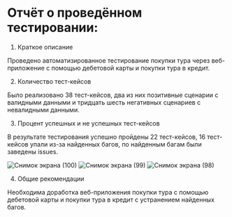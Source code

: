 # Отчёт о проведённом тестировании:

1.	Краткое описание

Проведено автоматизированное тестирование покупки тура через веб-приложение с помощью дебетовой карты и покупки тура в кредит.

2. Количество тест-кейсов

Было реализовано 38 тест-кейсов, два из них позитивные сценарии с валидными данными и тридцать шесть негативных сценариев с невалидными данными.

3. Процент успешных и не успешных тест-кейсов

В результате тестирования успешно пройдены 22 тест-кейсов, 16 тест-кейсов упали из-за найденных багов, по найденным багам были заведены issues.

![Снимок экрана (100)](https://github.com/Bobcrosby95/Diplom/assets/143875175/e3924e0f-8426-437d-9397-1eaadd150a77)
![Снимок экрана (99)](https://github.com/Bobcrosby95/Diplom/assets/143875175/9cf503e8-a23b-4dad-a8df-45683e2da814)
![Снимок экрана (98)](https://github.com/Bobcrosby95/Diplom/assets/143875175/30c97d6a-7419-449d-a00d-a4a87b37230e)


4. Общие рекомендации

Необходима доработка веб-приложения покупки тура с помощью дебетовой карты и покупки тура в кредит с устранением найденных багов.

